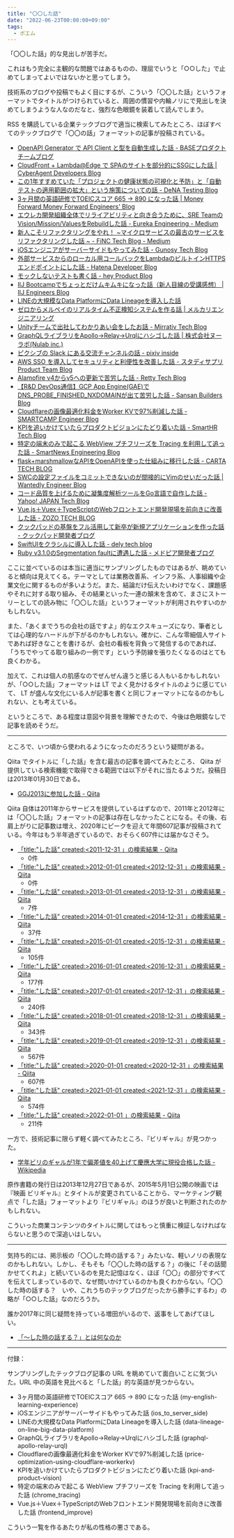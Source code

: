 ```yaml
---
title: "〇〇した話"
date: "2022-06-23T00:00:00+09:00"
tags:
  - ポエム
---
```


「〇〇した話」的な見出しが苦手だ。

これはもう完全に主観的な問題ではあるものの、理屈でいうと「○○した」で止めてしまってよいではないかと思ってしまう。

技術系のブログや投稿でもよく目にするが、こういう「〇〇した話」というフォーマットでタイトルがつけられていると、周囲の慣習や内輪ノリにで見出しを決めてしまうような人なのだなと、強烈な色眼鏡を装着して読んでしまう。

RSS を購読している企業テックブログで適当に検索してみたところ、ほぼすべてのテックブログで「〇〇の話」フォーマットの記事が投稿されている。


- [OpenAPI Generator で API Client と型を自動生成した話 - BASEプロダクトチームブログ](https://devblog.thebase.in/entry/2022/03/28/130016)
- [CloudFront + Lambda@Edge で SPAのサイトを部分的にSSGにした話 | CyberAgent Developers Blog](https://developers.cyberagent.co.jp/blog/archives/33885/)
- [この1年すすめていた「プロジェクトの健康状態の可視化と予防」と「自動テストの適用範囲の拡大」という施策についての話 - DeNA Testing Blog](https://swet.dena.com/entry/2022/03/24/123000)
- [3ヶ月間の英語研修でTOEICスコア 665 → 890 になった話 | Money Forward Money Forward Engineers' Blog](https://moneyforward.com/engineers_blog/2022/06/13/my-english-learning-experience/)
- [エウレカ開発組織全体でリライアビリティと向き合うために、SRE TeamのVision/Mission/ValuesをRebuildした話 - Eureka Engineering - Medium](https://medium.com/eureka-engineering/%E3%82%A8%E3%82%A6%E3%83%AC%E3%82%AB%E9%96%8B%E7%99%BA%E7%B5%84%E7%B9%94%E5%85%A8%E4%BD%93%E3%81%A7%E3%83%AA%E3%83%A9%E3%82%A4%E3%82%A2%E3%83%93%E3%83%AA%E3%83%86%E3%82%A3%E3%81%A8%E5%90%91%E3%81%8D%E5%90%88%E3%81%86%E3%81%9F%E3%82%81%E3%81%AB-sre-team%E3%81%AEvision-mission-values%E3%82%92rebuild%E3%81%97%E3%81%9F%E8%A9%B1-bb47daae8290)
- [新人こそリファクタリングをやれ！ ~マイクロサービスの最古のサービスをリファクタリングした話 ~ - FiNC Tech Blog - Medium](https://medium.com/finc-engineering/%E6%96%B0%E4%BA%BA%E3%81%93%E3%81%9D%E3%83%AA%E3%83%95%E3%82%A1%E3%82%AF%E3%82%BF%E3%83%AA%E3%83%B3%E3%82%B0%E3%82%92%E3%82%84%E3%82%8C-%E3%83%9E%E3%82%A4%E3%82%AF%E3%83%AD%E3%82%B5%E3%83%BC%E3%83%93%E3%82%B9%E3%81%AE%E6%9C%80%E5%8F%A4%E3%81%AE%E3%82%B5%E3%83%BC%E3%83%93%E3%82%B9%E3%82%92%E3%83%AA%E3%83%95%E3%82%A1%E3%82%AF%E3%82%BF%E3%83%AA%E3%83%B3%E3%82%B0%E3%81%97%E3%81%9F%E8%A9%B1-21e5143ce17e)
- [iOSエンジニアがサーバーサイドもやってみた話 - Gunosy Tech Blog](https://tech.gunosy.io/entry/ios_to_server_side)
- [外部サービスからのローカル用コールバックをLambdaのビルトインHTTPSエンドポイントにした話 - Hatena Developer Blog](https://developer.hatenastaff.com/entry/2022/06/21/173000)
- [モックしないテストも書く話 - hey Product Blog](https://tech.hey.jp/entry/2022/03/28/122939)
- [IIJ Bootcampでちょっとだけムキムキになった話（新人目線の受講感想） | IIJ Engineers Blog](https://eng-blog.iij.ad.jp/archives/11384)
- [LINEの大規模なData PlatformにData Lineageを導入した話](https://engineering.linecorp.com/ja/blog/data-lineage-on-line-big-data-platform)
- [ゼロからメルペイのリアルタイム不正検知システムを作る話 | メルカリエンジニアリング](https://engineering.mercari.com/blog/entry/20220419-14cfb92734/)
- [Unityチームで出社してわかりあい会をしたお話 - Mirrativ Tech Blog](https://tech.mirrativ.stream/entry/2021/12/10/201108)
- [GraphQLライブラリをApollo→Relay→Urqlにハシゴした話 | 株式会社ヌーラボ(Nulab inc.)](https://nulab.com/ja/blog/nulab/graphql-apollo-relay-urql/)
- [ピクシブの Slack にある交流チャンネルの話 - pixiv inside](https://inside.pixiv.blog/2022/05/17/150000)
- [AWS SSO を導入してセキュリティと利便性を改善した話 - スタディサプリ Product Team Blog](https://blog.studysapuri.jp/entry/2022/01/12/080000)
- [Alamofire v4からv5への更新で苦労した話 - Retty Tech Blog](https://engineer.retty.me/entry/2022/04/20/130800)
- [【R&D DevOps通信】GCP App Engine(GAE)でDNS_PROBE_FINISHED_NXDOMAINが出て苦労した話 - Sansan Builders Blog](https://buildersbox.corp-sansan.com/entry/2022/06/23/110000)
- [Cloudflareの画像最適化料金をWorker KVで97%削減した話 - SMARTCAMP Engineer Blog](https://tech.smartcamp.co.jp/entry/price-optimization-using-cloudflare-workerkv)
- [KPIを追いかけていたらプロダクトビジョンにたどり着いた話 - SmartHR Tech Blog](https://tech.smarthr.jp/entry/kpi-and-product-vision)
- [特定の端末のみで起こる WebView プチフリーズを Tracing を利用して追った話 - SmartNews Engineering Blog](https://developer.smartnews.com/blog/2021/03/chrome_tracing/)
- [flask+marshmallowなAPIをOpenAPIを使った仕組みに移行した話 - CARTA TECH BLOG](https://techblog.cartaholdings.co.jp/entry/2021/07/09/110000)
- [SWCの設定ファイルをコミットできないのが間接的にVimのせいだった話 | Wantedly Engineer Blog](https://www.wantedly.com/companies/wantedly/post_articles/388258)
- [コード品質を上げるために凝集度解析ツールをGo言語で自作した話 - Yahoo! JAPAN Tech Blog](https://techblog.yahoo.co.jp/entry/2022053130304037/)
- [Vue.js＋Vuex＋TypeScriptのWebフロントエンド開発現場を前向きに改善した話 - ZOZO TECH BLOG](https://techblog.zozo.com/entry/frontend_improve)
- [クックパッドの基盤をフル活用して新卒が新規アプリケーションを作った話 - クックパッド開発者ブログ](https://techlife.cookpad.com/entry/2022/02/01/170000)
- [SwiftUIをクラシルに導入した話 - dely tech blog](https://tech.dely.jp/entry/2021/12/10/103220)
- [Ruby v3.1.0のSegmentation faultに遭遇した話 - メドピア開発者ブログ](https://tech.medpeer.co.jp/entry/2022/01/24/155347)

ここに並べているのは本当に適当にサンプリングしたものではあるが、眺めていると傾向は見えてくる。テーマとしては業務改善系、インフラ系、人事組織や企業文化に関するものが多いようだ。また、結論だけ伝えたいわけでなく、課題感やそれに対する取り組み、その結果といった一連の顛末を含めて、まさにストーリーとしての読み物に「〇〇した話」というフォーマットが利用されやすいのかもしれない。

また、「あくまでうちの会社の話ですよ」的なエクスキューズになり、筆者としては心理的なハードルが下がるのかもしれない。確かに、こんな零細個人サイトであれば好きなことを書けるが、会社の看板を背負って発信するのであれば、「うちでやってる取り組みの一例です」という予防線を張りたくなるのはとても良くわかる。

加えて、これは個人の肌感なのでぜんぜん違うと感じる人もいるかもしれないが、「○○した話」フォーマットは LT でよく見かけるタイトルのように感じていて、 LT が盛んな文化にいる人が記事を書くと同じフォーマットになるのかもしれない、とも考えている。

というところで、ある程度は意図や背景を理解できたので、今後は色眼鏡なしで記事を読めそうだ。

---

ところで、いつ頃から使われるようになったのだろうという疑問がある。

Qiita でタイトルに「した話」を含む最古の記事を調べてみたところ、 Qiita が提供している検索機能で取得できる範囲では以下がそれに当たるようだ。投稿日は2013年01月30日である。

- [GGJ2013に参加した話 - Qiita](https://qiita.com/aya_eiya/items/9dfe41acc807e9b96c96)

Qiita 自体は2011年からサービスを提供しているはずなので、2011年と2012年には「〇〇した話」フォーマットの記事は存在しなかったことになる。その後、右肩上がりに記事数は増え、2020年にピークを迎えて年間607記事が投稿されている。今年はもう半年過ぎているので、おそらく607件には届かなさそう。

- [「title:"した話" created:<2011-12-31 」の検索結果 - Qiita](https://qiita.com/search?sort=created&q=title%3A%22%E3%81%97%E3%81%9F%E8%A9%B1%22%20created%3A%3C2011-12-31%20)
  - 0件
- [「title:"した話" created:>2012-01-01 created:<2012-12-31 」の検索結果 - Qiita](https://qiita.com/search?sort=created&q=title%3A%22%E3%81%97%E3%81%9F%E8%A9%B1%22%20created%3A%3E2012-01-01%20created%3A%3C2012-12-31%20)
  - 0件
- [「title:"した話" created:>2013-01-01 created:<2013-12-31 」の検索結果 - Qiita](https://qiita.com/search?sort=created&q=title%3A%22%E3%81%97%E3%81%9F%E8%A9%B1%22%20created%3A%3E2013-01-01%20created%3A%3C2013-12-31%20)
  - 7件
- [「title:"した話" created:>2014-01-01 created:<2014-12-31 」の検索結果 - Qiita](https://qiita.com/search?sort=created&q=title%3A%22%E3%81%97%E3%81%9F%E8%A9%B1%22%20created%3A%3E2014-01-01%20created%3A%3C2014-12-31%20)
  - 37件
- [「title:"した話" created:>2015-01-01 created:<2015-12-31 」の検索結果 - Qiita](https://qiita.com/search?sort=created&q=title%3A%22%E3%81%97%E3%81%9F%E8%A9%B1%22%20created%3A%3E2015-01-01%20created%3A%3C2015-12-31%20)
  - 105件
- [「title:"した話" created:>2016-01-01 created:<2016-12-31 」の検索結果 - Qiita](https://qiita.com/search?sort=created&q=title%3A%22%E3%81%97%E3%81%9F%E8%A9%B1%22%20created%3A%3E2016-01-01%20created%3A%3C2016-12-31%20)
  - 177件
- [「title:"した話" created:>2017-01-01 created:<2017-12-31 」の検索結果 - Qiita](https://qiita.com/search?sort=created&q=title%3A%22%E3%81%97%E3%81%9F%E8%A9%B1%22%20created%3A%3E2017-01-01%20created%3A%3C2017-12-31%20)
  - 240件
- [「title:"した話" created:>2018-01-01 created:<2018-12-31 」の検索結果 - Qiita](https://qiita.com/search?sort=created&q=title%3A%22%E3%81%97%E3%81%9F%E8%A9%B1%22%20created%3A%3E2018-01-01%20created%3A%3C2018-12-31%20)
  - 343件
- [「title:"した話" created:>2019-01-01 created:<2019-12-31 」の検索結果 - Qiita](https://qiita.com/search?sort=created&q=title%3A%22%E3%81%97%E3%81%9F%E8%A9%B1%22%20created%3A%3E2019-01-01%20created%3A%3C2019-12-31%20)
  - 567件
- [「title:"した話" created:>2020-01-01 created:<2020-12-31 」の検索結果 - Qiita](https://qiita.com/search?sort=created&q=title%3A%22%E3%81%97%E3%81%9F%E8%A9%B1%22%20created%3A%3E2020-01-01%20created%3A%3C2020-12-31%20)
  - 607件
- [「title:"した話" created:>2021-01-01 created:<2021-12-31 」の検索結果 - Qiita](https://qiita.com/search?sort=created&q=title%3A%22%E3%81%97%E3%81%9F%E8%A9%B1%22%20created%3A%3E2021-01-01%20created%3A%3C2021-12-31%20)
  - 574件
- [「title:"した話" created:>2022-01-01 」の検索結果 - Qiita](https://qiita.com/search?sort=created&q=title%3A%22%E3%81%97%E3%81%9F%E8%A9%B1%22%20created%3A%3E2022-01-01%20)
  - 211件

一方で、技術記事に限らず軽く調べてみたところ、『ビリギャル』が見つかった。

- [学年ビリのギャルが1年で偏差値を40上げて慶應大学に現役合格した話 - Wikipedia](https://ja.wikipedia.org/wiki/%E5%AD%A6%E5%B9%B4%E3%83%93%E3%83%AA%E3%81%AE%E3%82%AE%E3%83%A3%E3%83%AB%E3%81%8C1%E5%B9%B4%E3%81%A7%E5%81%8F%E5%B7%AE%E5%80%A4%E3%82%9240%E4%B8%8A%E3%81%92%E3%81%A6%E6%85%B6%E6%87%89%E5%A4%A7%E5%AD%A6%E3%81%AB%E7%8F%BE%E5%BD%B9%E5%90%88%E6%A0%BC%E3%81%97%E3%81%9F%E8%A9%B1)

原作書籍の発行日は2013年12月27日であるが、2015年5月1日公開の映画では『映画 ビリギャル』とタイトルが変更されていることから、マーケティング観点で「した話」フォーマットより『ビリギャル』のほうが良いと判断されたのかもしれない。

こういった商業コンテンツのタイトルに関してはもっと慎重に検証しなければならないと思うので深追いはしない。

---

気持ち的には、掲示板の「〇〇した時の話する？」みたいな、軽いノリの表現なのかもしれない。しかし、そもそも「〇〇した時の話する？」の後に「その話聞かせてくれよ」と続いているのを見た記憶はなく、ほぼ「〇〇」の部分ですべてを伝えてしまっているので、なぜ問いかけているのかも良くわからない。「〇〇した時の話する？　いや、これうちのテックブログだったから勝手にするわ」の略が「○○した話」なのだろうか。

誰か2017年に同じ疑問を持っている増田がいるので、返事をしてあげてほしい。

- [「〜した時の話する？」とは何なのか](https://anond.hatelabo.jp/20170715141046)

---

付録：

サンプリングしたテックブログ記事の URL を眺めていて面白いことに気づいた。URL 中の英語を見比べると「した話」的な英語が見つからない。

- 3ヶ月間の英語研修でTOEICスコア 665 → 890 になった話 (my-english-learning-experience)
- iOSエンジニアがサーバーサイドもやってみた話 (ios_to_server_side)
- LINEの大規模なData PlatformにData Lineageを導入した話 (data-lineage-on-line-big-data-platform)
- GraphQLライブラリをApollo→Relay→Urqlにハシゴした話 (graphql-apollo-relay-urql)
- Cloudflareの画像最適化料金をWorker KVで97%削減した話 (price-optimization-using-cloudflare-workerkv)
- KPIを追いかけていたらプロダクトビジョンにたどり着いた話 (kpi-and-product-vision)
- 特定の端末のみで起こる WebView プチフリーズを Tracing を利用して追った話 (chrome_tracing)
- Vue.js＋Vuex＋TypeScriptのWebフロントエンド開発現場を前向きに改善した話 (frontend_improve)

こういう一覧を作るあたりが私の性格の悪さである。
